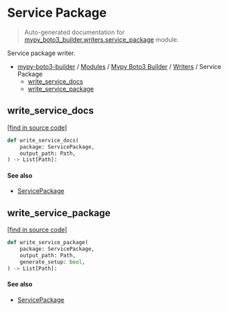 # Service Package

> Auto-generated documentation for [mypy_boto3_builder.writers.service_package](https://github.com/vemel/mypy_boto3_builder/blob/master/mypy_boto3_builder/writers/service_package.py) module.

Service package writer.

- [mypy-boto3-builder](../../README.md#mypy_boto3_builder) / [Modules](../../MODULES.md#mypy-boto3-builder-modules) / [Mypy Boto3 Builder](../index.md#mypy-boto3-builder) / [Writers](index.md#writers) / Service Package
    - [write_service_docs](#write_service_docs)
    - [write_service_package](#write_service_package)

## write_service_docs

[[find in source code]](https://github.com/vemel/mypy_boto3_builder/blob/master/mypy_boto3_builder/writers/service_package.py#L146)

```python
def write_service_docs(
    package: ServicePackage,
    output_path: Path,
) -> List[Path]:
```

#### See also

- [ServicePackage](../structures/service_package.md#servicepackage)

## write_service_package

[[find in source code]](https://github.com/vemel/mypy_boto3_builder/blob/master/mypy_boto3_builder/writers/service_package.py#L18)

```python
def write_service_package(
    package: ServicePackage,
    output_path: Path,
    generate_setup: bool,
) -> List[Path]:
```

#### See also

- [ServicePackage](../structures/service_package.md#servicepackage)
